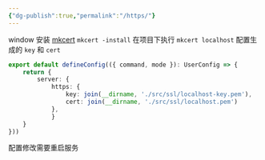 ```yaml
---
{"dg-publish":true,"permalink":"/https/"}
---
```




window 安装 [mkcert](https://github.com/FiloSottile/mkcert)
`mkcert -install`
在项目下执行 `mkcert localhost`
配置生成的 `key` 和 `cert`

```ts
export default defineConfig(({ command, mode }): UserConfig => {
	return {
		server: {
            https: {
                key: join(__dirname, './src/ssl/localhost-key.pem'),
                cert: join(__dirname, './src/ssl/localhost.pem')
            },
            }
	}
}))
```

配置修改需要重启服务
